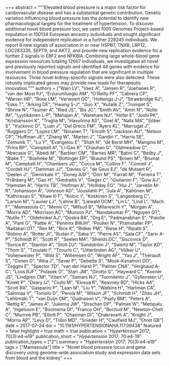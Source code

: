 +++
abstract = """Elevated blood pressure is a major risk factor for cardiovascular disease and has a substantial genetic contribution. Genetic variation influencing blood pressure has the potential to identify new pharmacological targets for the treatment of hypertension. To discover additional novel blood pressure loci, we used 1000 Genomes Project–based imputation in 150134 European ancestry individuals and sought significant evidence for independent replication in a further 228245 individuals. We report 6 new signals of association in or near HSPB7, TNXB, LRP12, LOC283335, SEPT9, and AKT2, and provide new replication evidence for a further 2 signals in EBF2 and NFKBIA. Combining large whole-blood gene expression resources totaling 12607 individuals, we investigated all novel and previously reported signals and identified 48 genes with evidence for involvement in blood pressure regulation that are significant in multiple resources. Three novel kidney-specific signals were also detected. These robustly implicated genes may provide new leads for therapeutic innovation."""
authors = ["Wain LV", "Vaez A", "Jansen R", "Joehanes R", "van der Most PJ", "Erzurumluoglu AM", "O'Reilly PF", "Cabrera CP", "Warren HR", "Rose LM", "Verwoert GC", "Hottenga J-J", "Strawbridge RJ", "Esko T", "Arking DE", "Hwang S-J", "Guo X", "Kutalik Z", "Trompet S", "Shrine N", "Teumer A", "Ried JS", "Bis JC", "Smith AV", "Amin N", "Nolte IM", "Lyytikäinen L-P", "Mahajan A", "Wareham NJ", "Hofer E", "Joshi PK", "Kristiansson K", "Traglia M", "Havulinna AS", "Goel A", "Nalls MA", "Sõber S", "Vuckovic D", "Luan J", "Del Greco FM", "Ayers KL", "Marrugat J", "Ruggiero D", "Lopez LM", "Niiranen T", "Enroth S", "Jackson AU", "Nelson CP", "Huffman JE", "Zhang W", "Marten J", "Gandin I", "Harris SE", "Zemunik T", "Lu Y", "Evangelou E", "Shah N", "de Borst MH", "Mangino M", "Prins BP", "Campbell A", "Li-Gao R", "Chauhan G", "Oldmeadow C", "Abecasis G", "Abedi M", "Barbieri CM", "Barnes MR", "Batini C", "Beilby J", "Blake T", "Boehnke M", "Bottinger EP", "Braund PS", "Brown M", "Brumat M", "Campbell H", "Chambers JC", "Cocca M", "Collins F", "Connell J", "Cordell HJ", "Damman JJ", "Davies G", "de Geus EJ", "de Mutsert R", "Deelen J", "Demirkale Y", "Doney ASF", "Dörr M", "Farrall M", "Ferreira T", "Frånberg M", "Gao H", "Giedraitis V", "Gieger C", "Giulianini F", "Gow AJ", "Hamsten A", "Harris TB", "Hofman A", "Holliday EG", "Hui J", "Jarvelin M-R", "Johansson Å", "Johnson AD", "Jousilahti P", "Jula A", "Kähönen M", "Kathiresan S", "Khaw K-T", "Kolcic I", "Koskinen S", "Langenberg C", "Larson M", "Launer LJ", "Lehne B", "Liewald DCM", "Lin L", "Lind L", "Mach F", "Mamasoula C", "Menni C", "Mifsud B", "Milaneschi Y", "Morgan A", "Morris AD", "Morrison AC", "Munson PJ", "Nandakumar P", "Nguyen QT", "Nutile T", "Oldehinkel AJ", "Oostra BA", "Org E", "Padmanabhan S", "Palotie A", "Paré G", "Pattie A", "Penninx BWJH", "Poulter N", "Pramstaller PP", "Raitakari OT", "Ren M", "Rice K", "Ridker PM", "Riese H", "Ripatti S", "Robino A", "Rotter JI", "Rudan I", "Saba Y", "Pierre AS", "Sala CF", "Sarin A-P", "Schmidt R", "Scott R", "Seelen MA", "Shields DC", "Siscovick D", "Sorice R", "Stanton A", "Stott DJ", "Sundström J", "Swertz M", "Taylor KD", "Thom S", "Tzoulaki I", "Tzourio C", "Uitterlinden AG", "Völker U", "Vollenweider P", "Wild S", "Willemsen G", "Wright AF", "Yao J", "Thériault S", "Conen D", "Attia J", "Sever P", "Debette S", "Mook-Kanamori DO", "Zeggini E", "Spector TD", "van der Harst P", "Palmer CNA", "Vergnaud A-C", "Loos RJF", "Polasek O", "Starr JM", "Girotto G", "Hayward C", "Kooner JS", "Lindgren CM", "Vitart V", "Samani NJ", "Tuomilehto J", "Gyllensten U", "Knekt P", "Deary IJ", "Ciullo M", "Elosua R", "Keavney BD", "Hicks AA", "Scott RA", "Gasparini P", "Laan M", "Liu Y", "Watkins H", "Hartman CA", "Salomaa V", "Toniolo D", "Perola M", "Wilson JF", "Schmidt H", "Zhao JH", "Lehtimäki T", "van Duijn CM", "Gudnason V", "Psaty BM", "Peters A", "Rettig R", "James A", "Jukema JW", "Strachan DP", "Palmas W", "Metspalu A", "Ingelsson E", "Boomsma DI", "Franco OH", "Bochud M", "Newton-Cheh C", "Munroe PB", "Elliott P", "Chasman DI", "Chakravarti A", "Knight J", "Morris AP", "Levy D", "Tobin MD", "Snieder H", "Caulfield MJ", "Ehret GB"]
date = 2017-07-24
doi = "10.1161/HYPERTENSIONAHA.117.09438"
featured = false
highlight = true
math = true
publication = "*Hypertension* 2017; 70(3):e4-e19"
publication_short = "*Hypertension* 2017; 70:e4-19"
publication_types = ["2"]
summary = "*Hypertension* 2017; 70(3):e4-e19"
tags = ["Mamasoula"]
title = "Novel blood pressure locus and gene discovery using genome-wide association study and expression data sets from blood and the kidney"
+++
